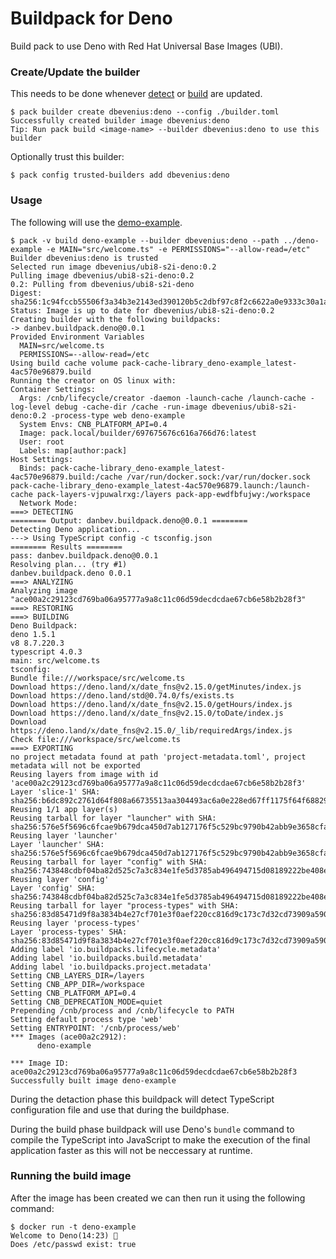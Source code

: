 # Buildpack for Deno

Build pack to use Deno with Red Hat Universal Base Images (UBI).


### Create/Update the builder

This needs to be done whenever [detect](./bin/detect) or [build](./bin/build)
are updated.

```console
$ pack builder create dbevenius:deno --config ./builder.toml
Successfully created builder image dbevenius:deno
Tip: Run pack build <image-name> --builder dbevenius:deno to use this builder
```

Optionally trust this builder:
```
$ pack config trusted-builders add dbevenius:deno
```

### Usage

The following will use the [demo-example](https://github.com/danbev/deno-example).

```console
$ pack -v build deno-example --builder dbevenius:deno --path ../deno-example -e MAIN="src/welcome.ts" -e PERMISSIONS="--allow-read=/etc"
Builder dbevenius:deno is trusted
Selected run image dbevenius/ubi8-s2i-deno:0.2
Pulling image dbevenius/ubi8-s2i-deno:0.2
0.2: Pulling from dbevenius/ubi8-s2i-deno
Digest: sha256:1c94fccb55506f3a34b3e2143ed390120b5c2dbf97c8f2c6622a0e9333c30a1a
Status: Image is up to date for dbevenius/ubi8-s2i-deno:0.2
Creating builder with the following buildpacks:
-> danbev.buildpack.deno@0.0.1
Provided Environment Variables
  MAIN=src/welcome.ts
  PERMISSIONS=--allow-read=/etc
Using build cache volume pack-cache-library_deno-example_latest-4ac570e96879.build
Running the creator on OS linux with:
Container Settings:
  Args: /cnb/lifecycle/creator -daemon -launch-cache /launch-cache -log-level debug -cache-dir /cache -run-image dbevenius/ubi8-s2i-deno:0.2 -process-type web deno-example
  System Envs: CNB_PLATFORM_API=0.4
  Image: pack.local/builder/697675676c616a766d76:latest
  User: root
  Labels: map[author:pack]
Host Settings:
  Binds: pack-cache-library_deno-example_latest-4ac570e96879.build:/cache /var/run/docker.sock:/var/run/docker.sock pack-cache-library_deno-example_latest-4ac570e96879.launch:/launch-cache pack-layers-vjpuwalrxg:/layers pack-app-ewdfbfujwy:/workspace
  Network Mode: 
===> DETECTING
======== Output: danbev.buildpack.deno@0.0.1 ========
Detecting Deno application...
---> Using TypeScript config -c tsconfig.json
======== Results ========
pass: danbev.buildpack.deno@0.0.1
Resolving plan... (try #1)
danbev.buildpack.deno 0.0.1
===> ANALYZING
Analyzing image "ace00a2c29123cd769ba06a95777a9a8c11c06d59decdcdae67cb6e58b2b28f3"
===> RESTORING
===> BUILDING
Deno Buildpack: 
deno 1.5.1
v8 8.7.220.3
typescript 4.0.3
main: src/welcome.ts
tsconfig: 
Bundle file:///workspace/src/welcome.ts
Download https://deno.land/x/date_fns@v2.15.0/getMinutes/index.js
Download https://deno.land/std@0.74.0/fs/exists.ts
Download https://deno.land/x/date_fns@v2.15.0/getHours/index.js
Download https://deno.land/x/date_fns@v2.15.0/toDate/index.js
Download https://deno.land/x/date_fns@v2.15.0/_lib/requiredArgs/index.js
Check file:///workspace/src/welcome.ts
===> EXPORTING
no project metadata found at path 'project-metadata.toml', project metadata will not be exported
Reusing layers from image with id 'ace00a2c29123cd769ba06a95777a9a8c11c06d59decdcdae67cb6e58b2b28f3'
Layer 'slice-1' SHA: sha256:b6dc892c2761d64f808a66735513aa304493ac6a0e228ed67ff1175f64f68829
Reusing 1/1 app layer(s)
Reusing tarball for layer "launcher" with SHA: sha256:576e5f5696c6fcae9b679dca450d7ab127176f5c529bc9790b42abb9e3658cfa
Reusing layer 'launcher'
Layer 'launcher' SHA: sha256:576e5f5696c6fcae9b679dca450d7ab127176f5c529bc9790b42abb9e3658cfa
Reusing tarball for layer "config" with SHA: sha256:743848cdbf04ba82d525c7a3c834e1fe5d3785ab496494715d08189222be408e
Reusing layer 'config'
Layer 'config' SHA: sha256:743848cdbf04ba82d525c7a3c834e1fe5d3785ab496494715d08189222be408e
Reusing tarball for layer "process-types" with SHA: sha256:83d85471d9f8a3834b4e27cf701e3f0aef220cc816d9c173c7d32cd73909a590
Reusing layer 'process-types'
Layer 'process-types' SHA: sha256:83d85471d9f8a3834b4e27cf701e3f0aef220cc816d9c173c7d32cd73909a590
Adding label 'io.buildpacks.lifecycle.metadata'
Adding label 'io.buildpacks.build.metadata'
Adding label 'io.buildpacks.project.metadata'
Setting CNB_LAYERS_DIR=/layers
Setting CNB_APP_DIR=/workspace
Setting CNB_PLATFORM_API=0.4
Setting CNB_DEPRECATION_MODE=quiet
Prepending /cnb/process and /cnb/lifecycle to PATH
Setting default process type 'web'
Setting ENTRYPOINT: '/cnb/process/web'
*** Images (ace00a2c2912):
      deno-example

*** Image ID: ace00a2c29123cd769ba06a95777a9a8c11c06d59decdcdae67cb6e58b2b28f3
Successfully built image deno-example

```
During the detaction phase this buildpack will detect TypeScript configuration
file and use that during the buildphase.

During the build phase buildpack will use Deno's `bundle` command to compile the
TypeScript into JavaScript to make the execution of the final application faster
as this will not be neccessary at runtime.

### Running the build image

After the image has been created we can then run it using the following command:
```console
$ docker run -t deno-example
Welcome to Deno(14:23) 🦕
Does /etc/passwd exist: true
```
